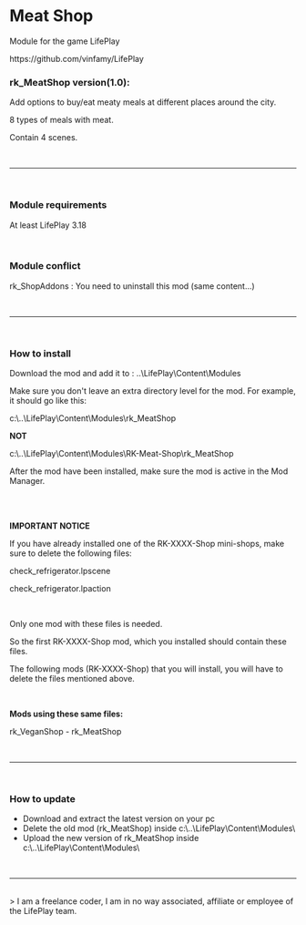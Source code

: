 <h1>Meat Shop</h1> 
<p>Module for the game LifePlay
<p>https://github.com/vinfamy/LifePlay
<br>
<h3>rk_MeatShop  version(1.0): </h3>
<p>Add options to buy/eat meaty meals at different places around the city.</p> 
<p>8 types of meals with meat.</p>
<p>Contain 4 scenes.</p>
<br>
<hr>
<br>
<h3>Module requirements</h3>
<p>At least LifePlay 3.18</p>
<br>
<h3> Module conflict</h3>
<p>rk_ShopAddons : You need to uninstall this mod (same content...)</p>
<br>
<hr>
<br>
<h3>How to install</h3>
<p>Download the mod and add it to : ..\LifePlay\Content\Modules</p>
<p>Make sure you don't leave an extra directory level for the mod. For example, it should go like this:</p>
<p>c:\..\LifePlay\Content\Modules\rk_MeatShop </p>
<p><strong>NOT</strong></p>
<p>c:\..\LifePlay\Content\Modules\RK-Meat-Shop\rk_MeatShop</p>
<p>After the mod have been installed, make sure the mod is active in the Mod Manager. </p>
<br>
<br>
<p><strong>IMPORTANT NOTICE</strong></p>
<p>If you have already installed one of the RK-XXXX-Shop mini-shops, make sure to delete the following files:</p>
<p>check_refrigerator.lpscene</p>
<p>check_refrigerator.lpaction</p>
<br>
<p>Only one mod with these files is needed.</p>
<p>So the first RK-XXXX-Shop mod, which you installed should contain these files.</p>
<p>The following mods (RK-XXXX-Shop) that you will install, you will have to delete the files mentioned above.</p>
<br>
<p><strong>Mods using these same files:</strong></p>
<p>rk_VeganShop - rk_MeatShop</p>
<br>
<hr>
<br>
<h3>How to update</h3>
<ul>
<li>Download and extract the latest version on your pc</li>
<li>Delete the old mod (rk_MeatShop) inside c:\..\LifePlay\Content\Modules\</li>
<li>Upload the new version of rk_MeatShop inside c:\..\LifePlay\Content\Modules\</li>
</ul>
<br>
<hr>
<br>
> I am a freelance coder, I am in no way associated, affiliate or employee of the LifePlay team.